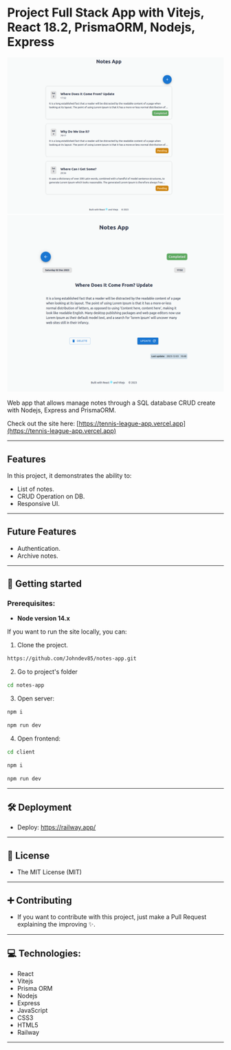 # Project Full Stack App with Vitejs, React 18.2, PrismaORM, Nodejs, Express

![screen-1](./client/public/assets/screen-1.png)
![screen-2](./client/public/assets/screen-2.png)

Web app that allows manage notes through a SQL database CRUD create with Nodejs, Express and PrismaORM.

Check out the site here: [https://tennis-league-app.vercel.app](https://tennis-league-app.vercel.app)

---

## Features

In this project, it demonstrates the ability to:

- List of notes.
- CRUD Operation on DB.
- Responsive UI.

---

## Future Features

- Authentication.
- Archive notes.

---

## 🚀 Getting started

### Prerequisites:

- **Node version 14.x**

If you want to run the site locally, you can:

1. Clone the project.

```bash
https://github.com/Johndev85/notes-app.git
```

2. Go to project's folder

```bash
cd notes-app
```

3. Open server:

```bash
npm i
```

```bash
npm run dev
```

4. Open frontend:

```bash
cd client
```

```bash
npm i
```

```bash
npm run dev
```

---

## 🛠 Deployment

- Deploy: [https://railway.app/ ](https://railway.app/)

---

## 🧾 License

- The MIT License (MIT)

---

## ➕ Contributing

- If you want to contribute with this project, just make a Pull Request explaining the improving ✨.

---

## 💻 Technologies:

- React
- Vitejs
- Prisma ORM
- Nodejs
- Express
- JavaScript
- CSS3
- HTML5
- Railway

---
